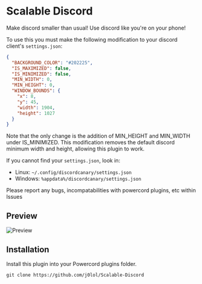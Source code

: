 # Scalable Discord

Make discord smaller than usual! Use discord like you're on your phone!

To use this you must make the following modification to your discord client's `settings.json`:

```json
{
  "BACKGROUND_COLOR": "#202225",
  "IS_MAXIMIZED": false,
  "IS_MINIMIZED": false,
  "MIN_WIDTH": 0,
  "MIN_HEIGHT": 0,
  "WINDOW_BOUNDS": {
    "x": 8,
    "y": 45,
    "width": 1904,
    "height": 1027
  }
}
```
Note that the only change is the addition of MIN_HEIGHT and MIN_WIDTH under IS_MINIMIZED. This modification removes the 
default discord minimum width and height, allowing this plugin to work.

If you cannot find your `settings.json`, look in:
 - Linux: `~/.config/discordcanary/settings.json`
 - Windows: `%appdata%/discordcanary/settings.json`

Please report any bugs, incompatabilities with powercord plugins, etc within Issues

## Preview

![Preview](https://downloadmoredownloads.download/i/puwu4ur8.gif)

## Installation
Install this plugin into your Powercord plugins folder.
```
git clone https://github.com/j0lol/Scalable-Discord
```
